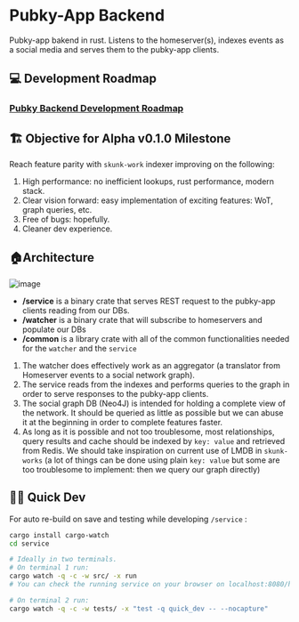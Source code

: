 # Pubky-App Backend

Pubky-app bakend in rust. Listens to the homeserver(s), indexes events as a social media and serves them to the pubky-app clients.

## 💻 Development Roadmap

### [Pubky Backend Development Roadmap](https://github.com/pubky/pubky-app-backend/issues/1)

## 🏗️ Objective for Alpha v0.1.0 Milestone

Reach feature parity with `skunk-work` indexer improving on the following:

1. High performance: no inefficient lookups, rust performance, modern stack.
2. Clear vision forward: easy implementation of exciting features: WoT, graph queries, etc.
3. Free of bugs: hopefully.
4. Cleaner dev experience.

## 🏠Architecture

![image](https://github.com/user-attachments/assets/e516ceff-d28f-4d71-9123-96eb1725cd73)

- **/service** is a binary crate that serves REST request to the pubky-app clients reading from our DBs.
- **/watcher** is a binary crate that will subscribe to homeservers and populate our DBs
- **/common** is a library crate with all of the common functionalities needed for the `watcher` and the `service`

1. The watcher does effectively work as an aggregator (a translator from Homeserver events to a social network graph).
2. The service reads from the indexes and performs queries to the graph in order to serve responses to the pubky-app clients.
3. The social graph DB (Neo4J) is intended for holding a complete view of the network. It should be queried as little as possible but we can abuse it at the beginning in order to complete features faster.
4. As long as it is possible and not too troublesome, most relationships, query results and cache should be indexed by `key: value` and retrieved from Redis. We should take inspiration on current use of LMDB in `skunk-works` (a lot of things can be done using plain `key: value` but some are too troublesome to implement: then we query our graph directly)

## 👨‍💻 Quick Dev

For auto re-build on save and testing while developing `/service` :

```bash
cargo install cargo-watch
cd service

# Ideally in two terminals.
# On terminal 1 run:
cargo watch -q -c -w src/ -x run
# You can check the running service on your browser on localhost:8080/hello

# On terminal 2 run:
cargo watch -q -c -w tests/ -x "test -q quick_dev -- --nocapture"

```
